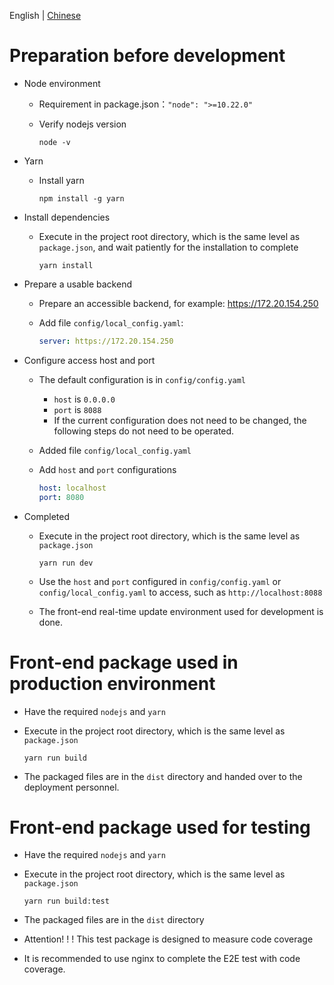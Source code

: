English | [Chinese](../../zh/develop/1-ready-to-work.md)

# Preparation before development

- Node environment
  - Requirement in package.json：`"node": ">=10.22.0"`
  - Verify nodejs version

    ```shell
    node -v
    ```

- Yarn
  - Install yarn

    ```shell
    npm install -g yarn
    ```

- Install dependencies
  - Execute in the project root directory, which is the same level as `package.json`, and wait patiently for the installation to complete

    ```shell
    yarn install
    ```

- Prepare a usable backend
  - Prepare an accessible backend, for example: https://172.20.154.250
  - Add file ``config/local_config.yaml``:

    ```yaml
    server: https://172.20.154.250
    ```

- Configure access host and port
  - The default configuration is in ``config/config.yaml``
    - `host` is `0.0.0.0`
    - `port` is `8088`
    - If the current configuration does not need to be changed,
       the following steps do not need to be operated.
  - Added file `config/local_config.yaml`
  - Add `host` and `port` configurations

    ```yaml
    host: localhost
    port: 8080
    ```

- Completed
  - Execute in the project root directory, which is the same level as `package.json`

    ```shell
    yarn run dev
    ```

  - Use the `host` and `port` configured in `config/config.yaml` or
  `config/local_config.yaml` to access, such as `http://localhost:8088`
  - The front-end real-time update environment used for development is done.

# Front-end package used in production environment

- Have the required `nodejs` and `yarn`
- Execute in the project root directory, which is the same level as `package.json`

  ```shell
  yarn run build
  ```

- The packaged files are in the `dist` directory and handed over to the deployment personnel.

# Front-end package used for testing

- Have the required `nodejs` and `yarn`
- Execute in the project root directory, which is the same level as `package.json`

  ```shell
  yarn run build:test
  ```

- The packaged files are in the `dist` directory
- Attention! ! ! This test package is designed to measure code coverage
- It is recommended to use nginx to complete the E2E test with code coverage.

